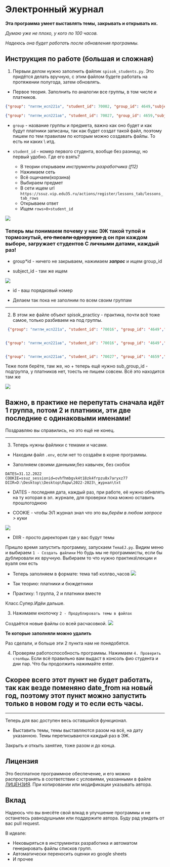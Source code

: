 # Электронный журнал

**Эта программа умеет выставлять темы, закрывать и открывать их.**

_Думаю уже не плохо, у кого по 100 часов._

_Надеюсь она будет работать после обновления программы._

## Инструкция по работе (большая и сложная)

1. Первым делом нужно заполнить файлик `spisok_students.py`. Это придётся делать вручную, с этим файлом будете работать на протяжении полугода, затем обновлять.

- Первое теория. Заполнить по аналогии все группы, в том числе и платников.

```json
{"group": "питпм_исп221а", "student_id": 70002, "group_id": 4649,"subject_id":"6132", "id":0},#0

{"group": "питпм_исп221ав", "student_id": 70027, "group_id": 4659,"subject_id":"6132", "id":1},#1
```

- `group` - название группы и предмета, важно как оно будет и как будут платники записаны, так как будет создат такой файл, поэтому пишем по тем правилам по которым можно создавать файлы. То есть ни каких \ итд.
- `student_id` - номер первого студента, вообще без разницу, но первый удобно. Где его взять?

  - В теории открываем _инструменты разработчика (f12)_
  - Нажимаем сеть
  - Всё ощичаем(корзина)
  - Выбираем предмет
  - В сети ищем url `https://ssuz.vip.edu35.ru/actions/register/lessons_tab/lessons_tab_rows`
  - Открываем ответ
  - Ищем `rows>0>student_id`

![](./img/Screenshot_31.png)

### Теперь мы понимаем почему у нас ЭЖ такой тупой и тормознутый, ~~его писали однорукие д~~ он при каждом выборе, загружает студентов С личными датами, каждый раз!

- group\*id - ничего не закрываем, нажимаем **_запрос_** и ищем group_id

- subject_id - там же ищем

![](./img/Screenshot_32.png)

- id - ваш порядковый номер

- Делаем так пока не заполним по всем своим группам

---

2. В этом же файле объект spisok_practicy - практика, почти всё тоже самое, только разбиваем на под группы.

```json
 {"group": "питпм_исп221а", "student_id": '70016', "group_id": '4649',"subject_id":'6132',"sub_group_id":'13664', "id":0},#1


{"group": "питпм_исп221ав", "student_id": '70016', "group_id": '4649',"subject_id":'6132',"sub_group_id":'13665', "id":1},#2


{"group": "питпм_исп221ав", "student_id": '70027', "group_id": '4659',"subject_id":'6132', "id":2},
```

Теже поля берёте, там же, но + теперь ещё нужно sub_group_id - подгруппа, у платников нет, тоесть не пишем совсем. Всё это находится там же

![](./img/Screenshot_33.png)

## Важно, в практике не перепутать сначала идёт 1 группа, потом 2 и платники, эти две последние с одинаковыми именами!

Поздравляю вы справились, но это ещё не конец.

---

3. Теперь нужны файлики с темами и часами.

- Находим файл `.env`, если нет то создаём в корне программы.

- Заполняем своими данными,без кавычек, без скобок

```
DATES=31.12.2022
COOKIE=ssuz_sessionid=ovhfhmbgvk4t18zk4frpzu8x7aryxz77
DIIR=D:\Desktop\\Desktop\Пары\2022-2023\_журнал\txt
```

- DATES - последняя дата, каждый раз, при работе, её нужно обнвлять на ту которая в эл. журнале, для проверки пока можно оставить прошлогоднюю

- COOKIE - чтобы ЭЛ журнал знал что это вы,_берём в любом запросе > куки_

![](./img/Screenshot_34.png)

- DIIR - просто директория где у вас будут темы

Пришло время запустить программу, запускаем `TemaEJ.py`. Видим меню и выбираем `1 - Создать файлики`
Но будь мы не программисты, если бы дублировали их вручную. Выбираем то что нужно практика\лекции и вуаля они есть

- Теперь заполняем в формате: тема таб коллво_часов
  ![](./img/Screenshot_35.png)

- Так теорию: платники и бюждетники
- Практику: 1 группа, 2 и платники вместе

Класс.Супер.Идёи дальше.

3. Нажимаем кнопочку `2 - Продублировать темы в файлах`

Создаётся новые файлы со всей расчасовкой.
![](./img/Screenshot_36.png)

**Те которые заполняли можно удалить**

Раз сделали, и больше эти 2 пункта нам не понядобятся.

4. Проверям работоспособность программы. Нажимаем `4. Проверить столбцы`.
   Если всё правильно вам выдаст в консоль фио студента и дни пар. Что бы продолжить нажимайте enter.

## Скорее всего этот пункт не будет работать, так как везде поменяно date_from на новый год, поэтому этот пункт можно запустить только в новом году и то если есть часы.

---

Теперь для вас доступен весь оставшийся функционал.

- Выставить темы, темы выставляются разом на всё, на дату указанною. Темы переписываются каждый раз в ЭЖ.

Закрыть и откыть занятие, тоже разом и до конца.

## Лицензия

Это бесплатное программное обеспечение, и его можно распространять в соответствии с условиями, указанными в файле [ЛИЦЕНЗИЯ](LICENSE.md). При копировании или модификации указывать автора.

## Вклад

Надеюсь что вы внесёте свой влкад в улучшение программы и не останетесь равнодушными или поддержите автора. Буду рад увидеть от вас pull request.

В идеале:

- Нековыряться в инструментах разработика и автоматом генерировать файлы списков групп.
- Автоматически переносить оценки из google sheets
- И прочее
